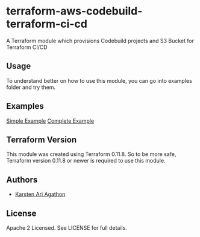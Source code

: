 # terraform-aws-codebuild-terraform-ci-cd
A Terraform module which provisions Codebuild projects and S3 Bucket for Terraform CI/CD

Usage
-----
To understand better on how to use this module, you can go into examples folder and try them.

Examples
--------
[Simple Example](https://github.com/traveloka/terraform-aws-codebuild-terraform-ci-cd/tree/master/examples/simple)
[Complete Example](https://github.com/traveloka/terraform-aws-codebuild-terraform-ci-cd/tree/master/examples/complete)

Terraform Version
-----------------
This module was created using Terraform 0.11.8.
So to be more safe, Terraform version 0.11.8 or newer is required to use this module.

Authors
-------
* [Karsten Ari Agathon](https://github.com/karstenaa)

License
-------
Apache 2 Licensed. See LICENSE for full details.
